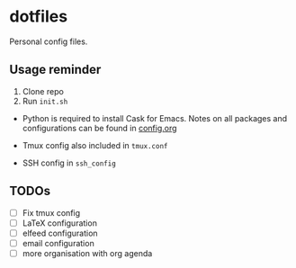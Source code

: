 # dotfiles
Personal config files. 

## Usage reminder
1. Clone repo
2. Run `init.sh`

- Python is required to install Cask for Emacs.
Notes on all packages and configurations can be found in [config.org](config.org)

- Tmux config also included in `tmux.conf`
- SSH config in `ssh_config`

## TODOs
- [ ] Fix tmux config
- [ ] LaTeX configuration
- [ ] elfeed configuration
- [ ] email configuration
- [ ] more organisation with org agenda

